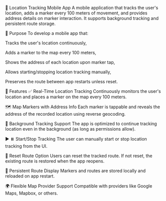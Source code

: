 📍 Location Tracking Mobile App
A mobile application that tracks the user's location, adds a marker every 100 meters of movement, and provides address details on marker interaction. It supports background tracking and persistent route storage.

🎯 Purpose
To develop a mobile app that:

Tracks the user's location continuously,

Adds a marker to the map every 100 meters,

Shows the address of each location upon marker tap,

Allows starting/stopping location tracking manually,

Preserves the route between app restarts unless reset.

📱 Features
✅ Real-Time Location Tracking
Continuously monitors the user's location and places a marker on the map every 100 meters.

🗺️ Map Markers with Address Info
Each marker is tappable and reveals the address of the recorded location using reverse geocoding.

🔁 Background Tracking Support
The app is optimized to continue tracking location even in the background (as long as permissions allow).

▶️ ⏸️ Start/Stop Tracking
The user can manually start or stop location tracking from the UI.

🧹 Reset Route Option
Users can reset the tracked route. If not reset, the existing route is restored when the app reopens.

🔄 Persistent Route Display
Markers and routes are stored locally and reloaded on app restart.

🌍 Flexible Map Provider Support
Compatible with providers like Google Maps, Mapbox, or others.

